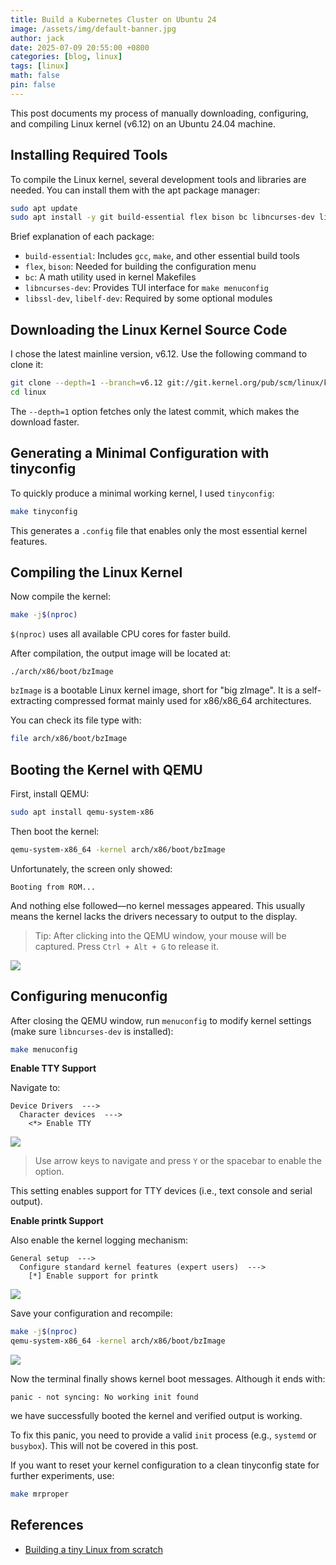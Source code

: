 ```yaml
---
title: Build a Kubernetes Cluster on Ubuntu 24
image: /assets/img/default-banner.jpg
author: jack
date: 2025-07-09 20:55:00 +0800
categories: [blog, linux]
tags: [linux]
math: false
pin: false
---
```


This post documents my process of manually downloading, configuring, and compiling Linux kernel (v6.12) on an Ubuntu 24.04 machine.

## Installing Required Tools

To compile the Linux kernel, several development tools and libraries are needed. You can install them with the apt package manager:

```bash
sudo apt update
sudo apt install -y git build-essential flex bison bc libncurses-dev libssl-dev libelf-dev
````

Brief explanation of each package:

* `build-essential`: Includes `gcc`, `make`, and other essential build tools
* `flex`, `bison`: Needed for building the configuration menu
* `bc`: A math utility used in kernel Makefiles
* `libncurses-dev`: Provides TUI interface for `make menuconfig`
* `libssl-dev`, `libelf-dev`: Required by some optional modules

## Downloading the Linux Kernel Source Code

I chose the latest mainline version, v6.12. Use the following command to clone it:

```bash
git clone --depth=1 --branch=v6.12 git://git.kernel.org/pub/scm/linux/kernel/git/torvalds/linux.git
cd linux
```

The `--depth=1` option fetches only the latest commit, which makes the download faster.

## Generating a Minimal Configuration with tinyconfig

To quickly produce a minimal working kernel, I used `tinyconfig`:

```bash
make tinyconfig
```

This generates a `.config` file that enables only the most essential kernel features.

## Compiling the Linux Kernel

Now compile the kernel:

```bash
make -j$(nproc)
```

`$(nproc)` uses all available CPU cores for faster build.

After compilation, the output image will be located at:

```none
./arch/x86/boot/bzImage
```

`bzImage` is a bootable Linux kernel image, short for "big zImage". It is a self-extracting compressed format mainly used for x86/x86\_64 architectures.

You can check its file type with:

```bash
file arch/x86/boot/bzImage
```

## Booting the Kernel with QEMU

First, install QEMU:

```bash
sudo apt install qemu-system-x86
```

Then boot the kernel:

```bash
qemu-system-x86_64 -kernel arch/x86/boot/bzImage
```

Unfortunately, the screen only showed:

```
Booting from ROM...
```

And nothing else followed—no kernel messages appeared. This usually means the kernel lacks the drivers necessary to output to the display.

> Tip: After clicking into the QEMU window, your mouse will be captured. Press `Ctrl + Alt + G` to release it.

![](https://raw.githubusercontent.com/blueskyson/image-host/master/2025/boot-tiny-linux-1.png)

## Configuring menuconfig

After closing the QEMU window, run `menuconfig` to modify kernel settings (make sure `libncurses-dev` is installed):

```bash
make menuconfig
```

**Enable TTY Support**

Navigate to:

```none
Device Drivers  --->
  Character devices  --->
    <*> Enable TTY
```

![](https://raw.githubusercontent.com/blueskyson/image-host/master/2025/boot-tiny-linux-2.png)

> Use arrow keys to navigate and press `Y` or the spacebar to enable the option.

This setting enables support for TTY devices (i.e., text console and serial output).

**Enable printk Support**

Also enable the kernel logging mechanism:

```none
General setup  --->
  Configure standard kernel features (expert users)  --->
    [*] Enable support for printk
```

![](https://raw.githubusercontent.com/blueskyson/image-host/master/2025/boot-tiny-linux-3.png)

Save your configuration and recompile:

```bash
make -j$(nproc)
qemu-system-x86_64 -kernel arch/x86/boot/bzImage
```

![](https://raw.githubusercontent.com/blueskyson/image-host/master/2025/boot-tiny-linux-4.png)

Now the terminal finally shows kernel boot messages. Although it ends with:

```
panic - not syncing: No working init found
```

we have successfully booted the kernel and verified output is working.

To fix this panic, you need to provide a valid `init` process (e.g., `systemd` or `busybox`). This will not be covered in this post.

If you want to reset your kernel configuration to a clean tinyconfig state for further experiments, use:

```bash
make mrproper
```

## References

* [Building a tiny Linux from scratch](https://blinry.org/tiny-linux/)